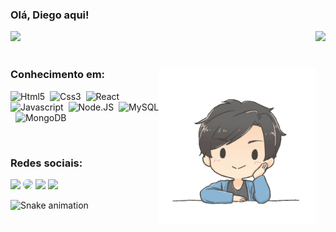 ### Olá, Diego aqui!
<div>
  <img  height="185em" src="https://github-readme-stats.vercel.app/api?username=di-egoalves&layout=compact&langs_count=16&theme=react"/>
  <img align="right" height="185em" src="https://github-readme-stats.vercel.app/api/top-langs/?username=di-egoalves&layout=compact&langs_count=16&theme=react"/>
</div>
<br>

<div>
<img align="right" height="250" alt="coding-time" src="avatar%3Bdi-egoalves.gif">

### Conhecimento em:
![Html5](https://img.shields.io/badge/-Html5-57bdda?style=for-the-badge&logo=html5&labelColor=20232a)&nbsp;
![Css3](https://img.shields.io/badge/-Css3-57bdda?style=for-the-badge&logo=css3&labelColor=20232a)&nbsp;
![React](https://img.shields.io/badge/-React.js-57bdda?style=for-the-badge&logo=react&labelColor=20232a)&nbsp;
![Javascript](https://img.shields.io/badge/-JavaScript-57bdda?style=for-the-badge&logo=javascript&labelColor=20232a)&nbsp;
![Node.JS](https://img.shields.io/badge/-Node.JS-57bdda?style=for-the-badge&logo=node.js&labelColor=20232a)&nbsp;
![MySQL](https://img.shields.io/badge/MySQL-57bdda?style=for-the-badge&logo=mysql&labelColor=20232a&logoColor=FFF)&nbsp;
![MongoDB](https://img.shields.io/badge/MongoDB-57bdda?style=for-the-badge&logo=mongodb&labelColor=20232a&logoColor=FFF)
</div>
<br>
<div>

### Redes sociais:
<a href="https://www.behance.net/di-ego" target="_blank"><img src="https://img.shields.io/badge/-Behance-57bdda?style=for-the-badge&logo=Behance&logoColor=20232a"></a>
<a href="https://www.linkedin.com/in/di-ego/" target="_blank"><img src="https://img.shields.io/badge/-LinkedIn-57bdda?style=for-the-badge&logo=linkedin&logoColor=20232a" style="border-radius: 30px" target="_blank"></a> 
<a href="https://instagram.com/d.iegoalves" target="_blank"><img src="https://img.shields.io/badge/-Instagram-57bdda?style=for-the-badge&logo=instagram&logoColor=20232a"></a>
<a href = "mailto:dev.alvesdiego@gmail.com"> <img src="https://img.shields.io/badge/-Gmail-57bdda?style=for-the-badge&logo=gmail&logoColor=20232a" target="_blank"></a>
  
 ![Snake animation](https://github.com/di-egoalves/di-egoalves/blob/output/github-contribution-grid-snake.svg)

  

